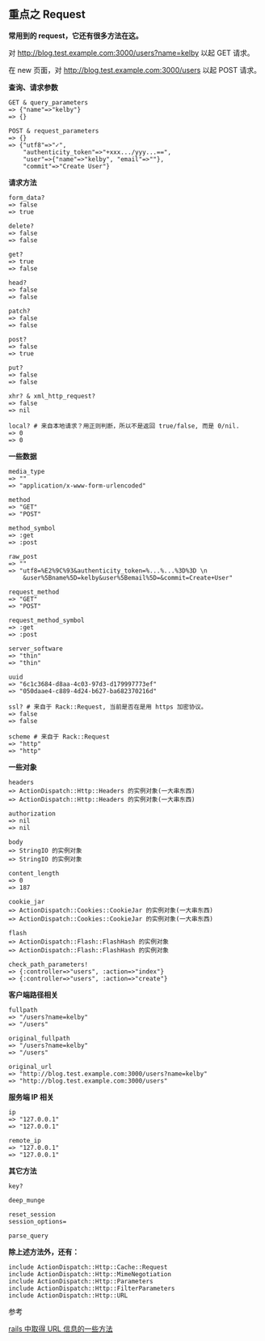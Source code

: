 ## 重点之 Request

**常用到的 request，它还有很多方法在这。**

对 http://blog.test.example.com:3000/users?name=kelby 以起 GET 请求。

在 new 页面，对 http://blog.test.example.com:3000/users 以起 POST 请求。

**查询、请求参数**

```
GET & query_parameters
=> {"name"=>"kelby"}
=> {}

POST & request_parameters
=> {}
=> {"utf8"=>"✓",
    "authenticity_token"=>"+xxx.../yyy...==",
    "user"=>{"name"=>"kelby", "email"=>""},
    "commit"=>"Create User"}
```

**请求方法**

```
form_data?
=> false
=> true

delete?
=> false
=> false

get?
=> true
=> false

head?
=> false
=> false

patch?
=> false
=> false

post?
=> false
=> true

put?
=> false
=> false

xhr? & xml_http_request?
=> false
=> nil

local? # 来自本地请求？用正则判断，所以不是返回 true/false, 而是 0/nil.
=> 0
=> 0
```

**一些数据**

```
media_type
=> ""
=> "application/x-www-form-urlencoded"

method
=> "GET"
=> "POST"

method_symbol
=> :get
=> :post

raw_post
=> ""
=> "utf8=%E2%9C%93&authenticity_token=%...%...%3D%3D \n
    &user%5Bname%5D=kelby&user%5Bemail%5D=&commit=Create+User"

request_method
=> "GET"
=> "POST"

request_method_symbol
=> :get
=> :post

server_software
=> "thin"
=> "thin"

uuid
=> "6c1c3684-d8aa-4c03-97d3-d179997773ef"
=> "050daae4-c889-4d24-b627-ba682370216d"

ssl? # 来自于 Rack::Request, 当前是否在是用 https 加密协议。
=> false
=> false

scheme # 来自于 Rack::Request
=> "http"
=> "http"
```

**一些对象**

```
headers
=> ActionDispatch::Http::Headers 的实例对象(一大串东西)
=> ActionDispatch::Http::Headers 的实例对象(一大串东西)

authorization
=> nil
=> nil

body
=> StringIO 的实例对象
=> StringIO 的实例对象

content_length
=> 0
=> 187

cookie_jar
=> ActionDispatch::Cookies::CookieJar 的实例对象(一大串东西)
=> ActionDispatch::Cookies::CookieJar 的实例对象(一大串东西)

flash
=> ActionDispatch::Flash::FlashHash 的实例对象
=> ActionDispatch::Flash::FlashHash 的实例对象
```

```
check_path_parameters!
=> {:controller=>"users", :action=>"index"}
=> {:controller=>"users", :action=>"create"}
```

**客户端路径相关**

```
fullpath
=> "/users?name=kelby"
=> "/users"

original_fullpath
=> "/users?name=kelby"
=> "/users"

original_url
=> "http://blog.test.example.com:3000/users?name=kelby"
=> "http://blog.test.example.com:3000/users"
```

**服务端 IP 相关**

```
ip
=> "127.0.0.1"
=> "127.0.0.1"

remote_ip
=> "127.0.0.1"
=> "127.0.0.1"
```

**其它方法**

```
key?

deep_munge

reset_session
session_options=

parse_query
```

**除上述方法外，还有：**

```
include ActionDispatch::Http::Cache::Request
include ActionDispatch::Http::MimeNegotiation
include ActionDispatch::Http::Parameters
include ActionDispatch::Http::FilterParameters
include ActionDispatch::Http::URL
```

参考

[rails 中取得 URL 信息的一些方法](http://runphpseo.blogspot.jp/2011/07/rails-url.html)

